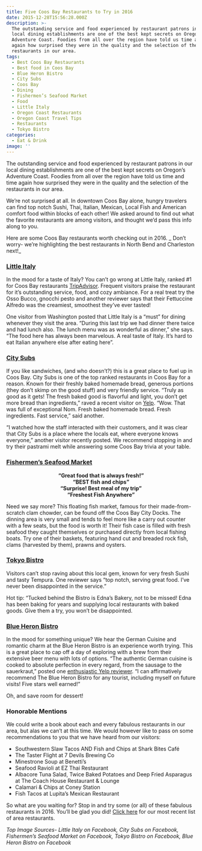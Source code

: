 ```yaml
---
title: Five Coos Bay Restaurants to Try in 2016
date: 2015-12-28T15:56:28.000Z
description: >-
  The outstanding service and food experienced by restaurant patrons in our
  local dining establishments are one of the best kept secrets on Oregon's
  Adventure Coast. Foodies from all over the region have told us time and time
  again how surprised they were in the quality and the selection of the
  restaurants in our area.
tags:
  - Best Coos Bay Restaurants
  - Best food in Coos Bay
  - Blue Heron Bistro
  - City Subs
  - Coos Bay
  - Dining
  - Fishermen’s Seafood Market
  - Food
  - Little Italy
  - Oregon Coast Restaurants
  - Oregon Coast Travel Tips
  - Restaurants
  - Tokyo Bistro
categories:
  - Eat & Drink
image: ''
---
```

The outstanding service and food experienced by restaurant patrons in our local dining establishments are one of the best kept secrets on Oregon&#8217;s Adventure Coast. Foodies from all over the region have told us time and time again how surprised they were in the quality and the selection of the restaurants in our area.

We&#8217;re not surprised at all. In downtown Coos Bay alone, hungry travelers can find top notch Sushi, Thai, Italian, Mexican, Local Fish and American comfort food within blocks of each other! We asked around to find out what the favorite restaurants are among visitors, and thought we&#8217;d pass this info along to you.

Here are some Coos Bay restaurants worth checking out in 2016. _ Don&#8217;t worry- we&#8217;re highlighting the best restaurants in North Bend and Charleston next!_

###  <a href="http://www.littleitalycb.com/" target="_blank">Little Italy </a>

In the mood for a taste of Italy? You can&#8217;t go wrong at Little Italy, ranked #1 for Coos Bay restaurants [TripAdvisor](http://www.tripadvisor.com/Restaurants-g51813-Coos_Bay_Oregon.html). Frequent visitors praise the restaurant for it&#8217;s outstanding service, food, and cozy ambiance. For a real treat try the Osso Bucco, gnocchi pesto and another reviewer says that their Fettuccine Alfredo was the creamiest, smoothest they&#8217;ve ever tasted!

One visitor from Washington posted that Little Italy is a &#8220;must&#8221; for dining whenever they visit the area. &#8220;During this last trip we had dinner there twice and had lunch also. The lunch menu was as wonderful as dinner,&#8221; she says. &#8220;The food here has always been marvelous. A real taste of Italy. It&#8217;s hard to eat Italian anywhere else after eating here&#8221;.

### <a href="http://www.citysubs1.com/" target="_blank">City Subs</a>

If you like sandwiches, (and who doesn&#8217;t?) this is a great place to fuel up in Coos Bay. City Subs is one of the top ranked restaurants in Coos Bay for a reason. Known for their freshly baked homemade bread, generous portions (they don&#8217;t skimp on the good stuff) and very friendly service. &#8220;Truly as good as it gets! The fresh baked good is flavorful and light, you don&#8217;t get more bread than ingredients,&#8221; raved a recent visitor on <a href="http://www.yelp.com/biz/city-subs-coos-bay" target="_blank">Yelp</a>. &#8220;Wow. That was full of exceptional Nom. Fresh baked homemade bread. Fresh ingredients. Fast service,&#8221; said another.

&#8220;I watched how the staff interacted with their customers, and it was clear that City Subs is a place where the locals eat, where everyone knows everyone,&#8221; another visitor recently posted. We recommend stopping in and try their pastrami melt while answering some Coos Bay trivia at your table.

### <a href="http://www.yelp.com/biz/fishermens-seafood-market-coos-bay" target="_blank">Fishermen’s Seafood Market</a>

<p style="text-align: center;">
  <strong>“Great food that is always fresh!”<br /> &#8220;BEST fish and chips&#8221;<br /> “Surprise! Best meal of my trip”<br /> “Freshest Fish Anywhere”</strong>
</p>

Need we say more? This floating fish market, famous for their made-from-scratch clam chowder, can be found off the Coos Bay City Docks. The dinning area is very small and tends to feel more like a carry out counter with a few seats, but the food is worth it! Their fish case is filled with fresh seafood they caught themselves or purchased directly from local fishing boats. Try one of their baskets, featuring hand cut and breaded rock fish, clams (harvested by them), prawns and oysters.

### <a href="http://www.tokyocoosbay.com/" target="_blank">Tokyo Bistro</a>

Visitors can&#8217;t stop raving about this local gem, known for very fresh Sushi and tasty Tempura. One reviewer says &#8220;top notch, serving great food. I&#8217;ve never been disappointed in the service.&#8221;

Hot tip: &#8220;Tucked behind the Bistro is Edna&#8217;s Bakery, not to be missed! Edna has been baking for years and supplying local restaurants with baked goods. Give them a try, you won&#8217;t be disappointed.

### <a href="http://www.blueheronbistro.net/" target="_blank">Blue Heron Bistro</a>

In the mood for something unique? We hear the German Cuisine and romantic charm at the Blue Heron Bistro is an experience worth trying. This is a great place to cap off a day of exploring with a brew from their extensive beer menu with lots of options. &#8220;The authentic German cuisine is cooked to absolute perfection in every regard, from the sausage to the sauerkraut,&#8221; posted one <a href="http://www.yelp.com/biz/the-blue-heron-bistro-coos-bay" target="_blank">enthusiastic Yelp reviewer</a>. &#8220;I can affirmatively recommend The Blue Heron Bistro for any tourist, including myself on future visits! Five stars well earned!&#8221;

Oh, and save room for dessert!

### Honorable Mentions

We could write a book about each and every fabulous restaurants in our area, but alas we can&#8217;t at this time. We would however like to pass on some recommendations to you that we have heard from our visitors:

  * Southwestern Slaw Tacos AND Fish and Chips at Shark Bites Café
  * The Taster Flight at 7 Devils Brewing Co
  * Minestrone Soup at Benetti’s
  * Seafood Ravioli at EZ Thai Restaurant
  * Albacore Tuna Salad, Twice Baked Potatoes and Deep Fried Asparagus at The Coach House Restaurant & Lounge
  * Calamari & Chips at Coney Station
  * Fish Tacos at Lupita’s Mexican Restaurant

So what are you waiting for? Stop in and try some (or all) of these fabulous restaurants in 2016. You&#8217;ll be glad you did! [Click here](/wp-content/uploads/2015/12/Restaurant-Brochure-Nov2015.pdf) for our most recent list of area restaurants.

_Top Image Sources- Little Italy on Facebook, City Subs on Facebook, Fishermen’s Seafood Market on Facebook, Tokyo Bistro on Facebook, Blue Heron Bistro on Facebook_
